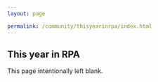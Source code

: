```yaml
---
layout: page

permalink: /community/thisyearinrpa/index.html
---
```


<h2>This year in RPA</h2>

This page intentionally left blank.